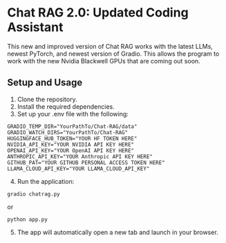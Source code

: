 # Chat RAG 2.0: Updated Coding Assistant
This new and improved version of Chat RAG works with the latest LLMs, newest PyTorch, 
and newest version of Gradio. This allows the program to work with the new Nvidia Blackwell GPUs that 
are coming out soon.

## Setup and Usage
1. Clone the repository.
2. Install the required dependencies.
3. Set up your .env file with the following:
````
GRADIO_TEMP_DIR="YourPathTo/Chat-RAG/data"
GRADIO_WATCH_DIRS="YourPathTo/Chat-RAG"
HUGGINGFACE_HUB_TOKEN="YOUR HF TOKEN HERE"
NVIDIA_API_KEY="YOUR NVIDIA API KEY HERE"
OPENAI_API_KEY="YOUR OpenAI API KEY HERE"
ANTHROPIC_API_KEY="YOUR Anthropic API KEY HERE"
GITHUB_PAT="YOUR GITHUB PERSONAL ACCESS TOKEN HERE"
LLAMA_CLOUD_API_KEY="YOUR LLAMA_CLOUD_API_KEY"
````
4. Run the application:
````
gradio chatrag.py
````
or
````
python app.py
````
5. The app will automatically open a new tab and launch in your browser.
